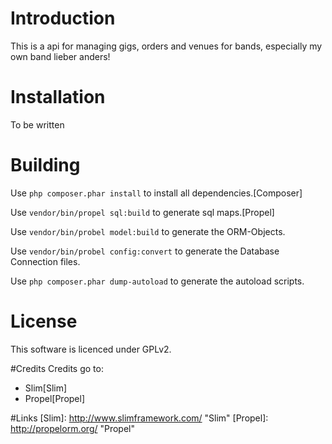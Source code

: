# Introduction
This is a api for managing gigs, orders and venues for bands, especially my own band lieber anders!

# Installation
To be written

# Building
Use `php composer.phar install` to install all dependencies.[Composer]

Use `vendor/bin/propel sql:build` to generate sql maps.[Propel]

Use `vendor/bin/probel model:build` to generate the ORM-Objects.

Use `vendor/bin/probel config:convert` to generate the Database Connection files.

Use `php composer.phar dump-autoload` to generate the autoload scripts.


# License
This software is licenced under GPLv2.

#Credits
Credits go to:
+ Slim[Slim]
+ Propel[Propel]

#Links
[Slim]: http://www.slimframework.com/ "Slim"
[Propel]: http://propelorm.org/ "Propel"